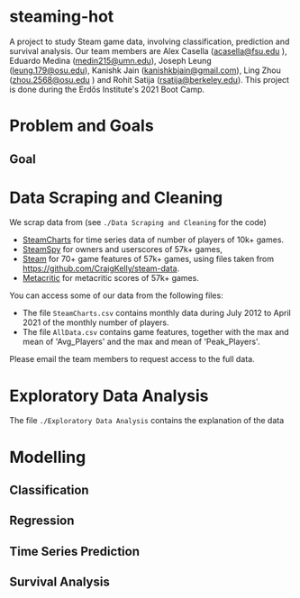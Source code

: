 # steaming-hot
A project to study Steam game data, involving classification, prediction and survival analysis. Our team members are Alex Casella (acasella@fsu.edu
), Eduardo Medina (medin215@umn.edu), Joseph Leung (leung.179@osu.edu), Kanishk Jain (kanishkbjain@gmail.com), Ling Zhou (zhou.2568@osu.edu
) and Rohit Satija (rsatija@berkeley.edu). This project is done during the Erdős Institute's 2021 Boot Camp.

# Problem and Goals

## Goal

# Data Scraping and Cleaning

We scrap data from (see ``./Data Scraping and Cleaning`` for the code)
- [SteamCharts](https://steamcharts.com/) for time series data of number of players of 10k+ games.
- [SteamSpy](https://steamspy.com/) for owners and userscores of 57k+ games, 
- [Steam](https://store.steampowered.com/) for 70+ game features of 57k+ games, using files taken from https://github.com/CraigKelly/steam-data.
- [Metacritic](https://www.metacritic.com/) for metacritic scores of 57k+ games.

You can access some of our data from the following files:
- The file `SteamCharts.csv` contains monthly data during July 2012 to April 2021 of the monthly number of players.
- The file `AllData.csv` contains game features, together with the max and mean of 'Avg_Players' and the max and mean of 'Peak_Players'.

Please email the team members to request access to the full data. 

# Exploratory Data Analysis

The file ``./Exploratory Data Analysis`` contains the explanation of the data 


# Modelling

## Classification

## Regression

## Time Series Prediction

## Survival Analysis
